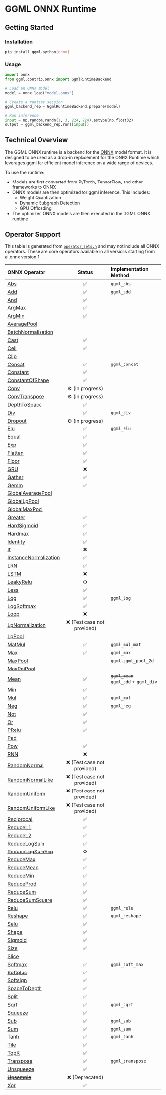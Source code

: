 # GGML ONNX Runtime

## Getting Started

### Installation

```bash
pip install ggml-python[onnx]
```

### Usage

```python
import onnx
from ggml.contrib.onnx import GgmlRuntimeBackend

# Load an ONNX model
model = onnx.load("model.onnx")

# Create a runtime session
ggml_backend_rep = GgmlRuntimeBackend.prepare(model)

# Run inference
input = np.random.randn(1, 3, 224, 224).astype(np.float32)
output = ggml_backend_rep.run([input])
```

## Technical Overview

The GGML ONNX runtime is a backend for the [ONNX](https://onnx.ai/) model format. It is designed to be used as a drop-in replacement for the ONNX Runtime which leverages ggml for efficient model inference on a wide range of devices.

To use the runtime:

- Models are first converted from PyTorch, TensorFlow, and other frameworks to ONNX
- ONNX models are then optimized for ggml inference. This includes:
    - Weight Quantization
    - Dynamic Subgraph Detection
    - GPU Offloading
- The optimized ONNX models are then executed in the GGML ONNX runtime


## Operator Support

This table is generated from [`operator_sets.h`](https://github.com/onnx/onnx/blob/main/onnx/defs/operator_sets.h) and may not include all ONNX operators. These are core operators available in all versions starting from ai.onnx version 1.

| ONNX Operator | Status | Implementation Method |
|:--------------------------------------------------------------------------------------------------|:------------------:|:----------------|
| [Abs](https://github.com/onnx/onnx/blob/main/docs/Operators.md#Abs)                               | :white_check_mark: | `ggml_abs`       |
| [Add](https://github.com/onnx/onnx/blob/main/docs/Operators.md#Add)                               | :white_check_mark: | `ggml_add`       |
| [And](https://github.com/onnx/onnx/blob/main/docs/Operators.md#And)                               | :white_check_mark: |                  |
| [ArgMax](https://github.com/onnx/onnx/blob/main/docs/Operators.md#ArgMax)                         | :white_check_mark: |                  |
| [ArgMin](https://github.com/onnx/onnx/blob/main/docs/Operators.md#ArgMin)                         | :white_check_mark: |                  |
| [AveragePool](https://github.com/onnx/onnx/blob/main/docs/Operators.md#AveragePool)               |                    |                  |
| [BatchNormalization](https://github.com/onnx/onnx/blob/main/docs/Operators.md#BatchNormalization) |                    |                  |
| [Cast](https://github.com/onnx/onnx/blob/main/docs/Operators.md#Cast)                             | :white_check_mark: |                  |
| [Ceil](https://github.com/onnx/onnx/blob/main/docs/Operators.md#Ceil)                             | :white_check_mark: |                  |
| [Clip](https://github.com/onnx/onnx/blob/main/docs/Operators.md#Clip)                             |                    |                  |
| [Concat](https://github.com/onnx/onnx/blob/main/docs/Operators.md#Concat)                         | :white_check_mark: | `ggml_concat`    |
| [Constant](https://github.com/onnx/onnx/blob/main/docs/Operators.md#Constant)                     | :white_check_mark: |                  |
| [ConstantOfShape](https://github.com/onnx/onnx/blob/main/docs/Operators.md#ConstantOfShape)       | :white_check_mark: |                  |
| [Conv](https://github.com/onnx/onnx/blob/main/docs/Operators.md#Conv)                             |  ⚙️ (in progress)   |                  |
| [ConvTranspose](https://github.com/onnx/onnx/blob/main/docs/Operators.md#ConvTranspose)           |  ⚙️ (in progress)   |                   |
| [DepthToSpace](https://github.com/onnx/onnx/blob/main/docs/Operators.md#DepthToSpace)             | :white_check_mark: |                  |
| [Div](https://github.com/onnx/onnx/blob/main/docs/Operators.md#Div)                               | :white_check_mark: | `ggml_div`       |
| [Dropout](https://github.com/onnx/onnx/blob/main/docs/Operators.md#Dropout)                       |  ⚙️ (in progress)   |                   |
| [Elu](https://github.com/onnx/onnx/blob/main/docs/Operators.md#Elu)                               | :white_check_mark: | `ggml_elu`       |
| [Equal](https://github.com/onnx/onnx/blob/main/docs/Operators.md#Equal)                           | :white_check_mark: |                  |
| [Exp](https://github.com/onnx/onnx/blob/main/docs/Operators.md#Exp)                               | :white_check_mark: |                  |
| [Flatten](https://github.com/onnx/onnx/blob/main/docs/Operators.md#Flatten)                       | :white_check_mark: |                  |
| [Floor](https://github.com/onnx/onnx/blob/main/docs/Operators.md#Floor)                           | :white_check_mark: |                  |
| [GRU](https://github.com/onnx/onnx/blob/main/docs/Operators.md#GRU)                               |       :x:          |                  |
| [Gather](https://github.com/onnx/onnx/blob/main/docs/Operators.md#Gather)                         | :white_check_mark: |                  |
| [Gemm](https://github.com/onnx/onnx/blob/main/docs/Operators.md#Gemm)                             | :white_check_mark: |                  |
| [GlobalAveragePool](https://github.com/onnx/onnx/blob/main/docs/Operators.md#GlobalAveragePool)   |                    |                  |
| [GlobalLpPool](https://github.com/onnx/onnx/blob/main/docs/Operators.md#GlobalLpPool)             |                    |                  |
| [GlobalMaxPool](https://github.com/onnx/onnx/blob/main/docs/Operators.md#GlobalMaxPool)           |                    |                  |
| [Greater](https://github.com/onnx/onnx/blob/main/docs/Operators.md#Greater)                       | :white_check_mark: |                  |
| [HardSigmoid](https://github.com/onnx/onnx/blob/main/docs/Operators.md#HardSigmoid)               | :white_check_mark: |                  |
| [Hardmax](https://github.com/onnx/onnx/blob/main/docs/Operators.md#Hardmax)                       | :white_check_mark: |                  |
| [Identity](https://github.com/onnx/onnx/blob/main/docs/Operators.md#Identity)                     | :white_check_mark: |                  |
| [If](https://github.com/onnx/onnx/blob/main/docs/Operators.md#If)                                 |       :x:          |                  |
| [InstanceNormalization](https://github.com/onnx/onnx/blob/main/docs/Operators.md#InstanceNormalization)| :white_check_mark: |             |
| [LRN](https://github.com/onnx/onnx/blob/main/docs/Operators.md#LRN)                               | :white_check_mark: |                  |
| [LSTM](https://github.com/onnx/onnx/blob/main/docs/Operators.md#LSTM)                             |       :x:          |                  |
| [LeakyRelu](https://github.com/onnx/onnx/blob/main/docs/Operators.md#LeakyRelu)                   |         ⚙️          |                  |
| [Less](https://github.com/onnx/onnx/blob/main/docs/Operators.md#Less)                             | :white_check_mark: |                  |
| [Log](https://github.com/onnx/onnx/blob/main/docs/Operators.md#Log)                               | :white_check_mark: | `ggml_log`       |
| [LogSoftmax](https://github.com/onnx/onnx/blob/main/docs/Operators.md#LogSoftmax)                 | :white_check_mark: |                  |
| [Loop](https://github.com/onnx/onnx/blob/main/docs/Operators.md#Loop)                             |       :x:          |                  |
| [LpNormalization](https://github.com/onnx/onnx/blob/main/docs/Operators.md#LpNormalization)       |:x: (Test case not provided)|                  |
| [LpPool](https://github.com/onnx/onnx/blob/main/docs/Operators.md#LpPool)                         |                    |                  |
| [MatMul](https://github.com/onnx/onnx/blob/main/docs/Operators.md#MatMul)                         | :white_check_mark: | `ggml_mul_mat`   |
| [Max](https://github.com/onnx/onnx/blob/main/docs/Operators.md#Max)                               | :white_check_mark: | `ggml_max`       |
| [MaxPool](https://github.com/onnx/onnx/blob/main/docs/Operators.md#MaxPool)                       |                    |`ggml.ggml_pool_2d`|
| [MaxRoiPool](https://github.com/onnx/onnx/blob/main/docs/Operators.md#MaxRoiPool)                 |                    |                  |
| [Mean](https://github.com/onnx/onnx/blob/main/docs/Operators.md#Mean)                             | :white_check_mark: |~~`ggml_mean`~~<br />`ggml_add` + `ggml_div`|
| [Min](https://github.com/onnx/onnx/blob/main/docs/Operators.md#Min)                               | :white_check_mark: |                  |
| [Mul](https://github.com/onnx/onnx/blob/main/docs/Operators.md#Mul)                               | :white_check_mark: | `ggml_mul`       |
| [Neg](https://github.com/onnx/onnx/blob/main/docs/Operators.md#Neg)                               | :white_check_mark: | `ggml_neg`       |
| [Not](https://github.com/onnx/onnx/blob/main/docs/Operators.md#Not)                               | :white_check_mark: |                  |
| [Or](https://github.com/onnx/onnx/blob/main/docs/Operators.md#Or)                                 | :white_check_mark: |                  |
| [PRelu](https://github.com/onnx/onnx/blob/main/docs/Operators.md#PRelu)                           | :white_check_mark: |                  |
| [Pad](https://github.com/onnx/onnx/blob/main/docs/Operators.md#Pad)                               |                    |                  |
| [Pow](https://github.com/onnx/onnx/blob/main/docs/Operators.md#Pow)                               | :white_check_mark: |                  |
| [RNN](https://github.com/onnx/onnx/blob/main/docs/Operators.md#RNN)                               |       :x:          |                  |
| [RandomNormal](https://github.com/onnx/onnx/blob/main/docs/Operators.md#RandomNormal)             |:x: (Test case not provided)|                  |
| [RandomNormalLike](https://github.com/onnx/onnx/blob/main/docs/Operators.md#RandomNormalLike)     |:x: (Test case not provided)|                  |
| [RandomUniform](https://github.com/onnx/onnx/blob/main/docs/Operators.md#RandomUniform)           |:x: (Test case not provided)|                  |
| [RandomUniformLike](https://github.com/onnx/onnx/blob/main/docs/Operators.md#RandomUniformLike)   |:x: (Test case not provided)|                  |
| [Reciprocal](https://github.com/onnx/onnx/blob/main/docs/Operators.md#Reciprocal)                 | :white_check_mark: |                  |
| [ReduceL1](https://github.com/onnx/onnx/blob/main/docs/Operators.md#ReduceL1)                     | :white_check_mark: |                  |
| [ReduceL2](https://github.com/onnx/onnx/blob/main/docs/Operators.md#ReduceL2)                     | :white_check_mark: |                  |
| [ReduceLogSum](https://github.com/onnx/onnx/blob/main/docs/Operators.md#ReduceLogSum)             | :white_check_mark: |                  |
| [ReduceLogSumExp](https://github.com/onnx/onnx/blob/main/docs/Operators.md#ReduceLogSumExp)       |        ⚙️           |                  |
| [ReduceMax](https://github.com/onnx/onnx/blob/main/docs/Operators.md#ReduceMax)                   | :white_check_mark: |                  |
| [ReduceMean](https://github.com/onnx/onnx/blob/main/docs/Operators.md#ReduceMean)                 | :white_check_mark: |                  |
| [ReduceMin](https://github.com/onnx/onnx/blob/main/docs/Operators.md#ReduceMin)                   | :white_check_mark: |                  |
| [ReduceProd](https://github.com/onnx/onnx/blob/main/docs/Operators.md#ReduceProd)                 | :white_check_mark: |                  |
| [ReduceSum](https://github.com/onnx/onnx/blob/main/docs/Operators.md#ReduceSum)                   | :white_check_mark: |                  |
| [ReduceSumSquare](https://github.com/onnx/onnx/blob/main/docs/Operators.md#ReduceSumSquare)       | :white_check_mark: |                  |
| [Relu](https://github.com/onnx/onnx/blob/main/docs/Operators.md#Relu)                             | :white_check_mark: | `ggml_relu`      |
| [Reshape](https://github.com/onnx/onnx/blob/main/docs/Operators.md#Reshape)                       | :white_check_mark: | `ggml_reshape`   |
| [Selu](https://github.com/onnx/onnx/blob/main/docs/Operators.md#Selu)                             | :white_check_mark: |                  |
| [Shape](https://github.com/onnx/onnx/blob/main/docs/Operators.md#Shape)                           | :white_check_mark: |                  |
| [Sigmoid](https://github.com/onnx/onnx/blob/main/docs/Operators.md#Sigmoid)                       | :white_check_mark: |                  |
| [Size](https://github.com/onnx/onnx/blob/main/docs/Operators.md#Size)                             | :white_check_mark: |                  |
| [Slice](https://github.com/onnx/onnx/blob/main/docs/Operators.md#Slice)                           |                    |                  |
| [Softmax](https://github.com/onnx/onnx/blob/main/docs/Operators.md#Softmax)                       | :white_check_mark: | `ggml_soft_max`  |
| [Softplus](https://github.com/onnx/onnx/blob/main/docs/Operators.md#Softplus)                     | :white_check_mark: |                  |
| [Softsign](https://github.com/onnx/onnx/blob/main/docs/Operators.md#Softsign)                     | :white_check_mark: |                  |
| [SpaceToDepth](https://github.com/onnx/onnx/blob/main/docs/Operators.md#SpaceToDepth)             | :white_check_mark: |                  |
| [Split](https://github.com/onnx/onnx/blob/main/docs/Operators.md#Split)                           | :white_check_mark: |                  |
| [Sqrt](https://github.com/onnx/onnx/blob/main/docs/Operators.md#Sqrt)                             | :white_check_mark: | `ggml_sqrt`      |
| [Squeeze](https://github.com/onnx/onnx/blob/main/docs/Operators.md#Squeeze)                       | :white_check_mark: |                  |
| [Sub](https://github.com/onnx/onnx/blob/main/docs/Operators.md#Sub)                               | :white_check_mark: | `ggml_sub`       |
| [Sum](https://github.com/onnx/onnx/blob/main/docs/Operators.md#Sum)                               | :white_check_mark: | `ggml_sum`       |
| [Tanh](https://github.com/onnx/onnx/blob/main/docs/Operators.md#Tanh)                             | :white_check_mark: | `ggml_tanh`      |
| [Tile](https://github.com/onnx/onnx/blob/main/docs/Operators.md#Tile)                             | :white_check_mark: |                  |
| [TopK](https://github.com/onnx/onnx/blob/main/docs/Operators.md#TopK)                             | :white_check_mark: |                  |
| [Transpose](https://github.com/onnx/onnx/blob/main/docs/Operators.md#Transpose)                   | :white_check_mark: | `ggml_transpose` |
| [Unsqueeze](https://github.com/onnx/onnx/blob/main/docs/Operators.md#Unsqueeze)                   | :white_check_mark: |                  |
| ~~[Upsample](https://github.com/onnx/onnx/blob/main/docs/Operators.md#Upsample)~~                 |  :x: (Deprecated)  |                  |
| [Xor](https://github.com/onnx/onnx/blob/main/docs/Operators.md#Xor)                               | :white_check_mark: |                  |
